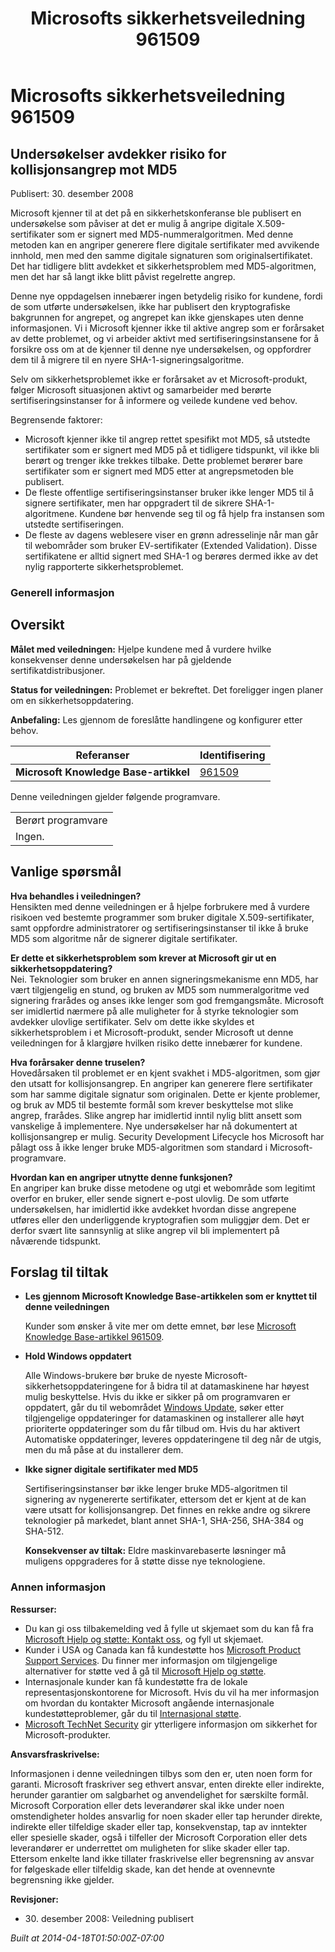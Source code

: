 ﻿---
title: Microsofts sikkerhetsveiledning 961509
TOCTitle: "961509"
ms:assetid: "961509"
ms:mtpsurl: https://technet.microsoft.com/nb-NO/library/961509(v=Security.10)
ms:contentKeyID: 61230850
ms.date: 04/18/2014
mtps_version: v=Security.10
ms.translationtype: HT
---

# Microsofts sikkerhetsveiledning 961509

## Undersøkelser avdekker risiko for kollisjonsangrep mot MD5

Publisert: 30. desember 2008

Microsoft kjenner til at det på en sikkerhetskonferanse ble publisert en undersøkelse som påviser at det er mulig å angripe digitale X.509-sertifikater som er signert med MD5-nummeralgoritmen. Med denne metoden kan en angriper generere flere digitale sertifikater med avvikende innhold, men med den samme digitale signaturen som originalsertifikatet. Det har tidligere blitt avdekket et sikkerhetsproblem med MD5-algoritmen, men det har så langt ikke blitt påvist regelrette angrep.

Denne nye oppdagelsen innebærer ingen betydelig risiko for kundene, fordi de som utførte undersøkelsen, ikke har publisert den kryptografiske bakgrunnen for angrepet, og angrepet kan ikke gjenskapes uten denne informasjonen. Vi i Microsoft kjenner ikke til aktive angrep som er forårsaket av dette problemet, og vi arbeider aktivt med sertifiseringsinstansene for å forsikre oss om at de kjenner til denne nye undersøkelsen, og oppfordrer dem til å migrere til en nyere SHA-1-signeringsalgoritme.

Selv om sikkerhetsproblemet ikke er forårsaket av et Microsoft-produkt, følger Microsoft situasjonen aktivt og samarbeider med berørte sertifiseringsinstanser for å informere og veilede kundene ved behov.

Begrensende faktorer:

  - Microsoft kjenner ikke til angrep rettet spesifikt mot MD5, så utstedte sertifikater som er signert med MD5 på et tidligere tidspunkt, vil ikke bli berørt og trenger ikke trekkes tilbake. Dette problemet berører bare sertifikater som er signert med MD5 etter at angrepsmetoden ble publisert.
  - De fleste offentlige sertifiseringsinstanser bruker ikke lenger MD5 til å signere sertifikater, men har oppgradert til de sikrere SHA-1-algoritmene. Kundene bør henvende seg til og få hjelp fra instansen som utstedte sertifiseringen.
  - De fleste av dagens weblesere viser en grønn adresselinje når man går til webområder som bruker EV-sertifikater (Extended Validation). Disse sertifikatene er alltid signert med SHA-1 og berøres dermed ikke av det nylig rapporterte sikkerhetsproblemet.

### Generell informasjon

## Oversikt

**Målet med veiledningen:** Hjelpe kundene med å vurdere hvilke konsekvenser denne undersøkelsen har på gjeldende sertifikatdistribusjoner.

**Status for veiledningen:** Problemet er bekreftet. Det foreligger ingen planer om en sikkerhetsoppdatering.

**Anbefaling:** Les gjennom de foreslåtte handlingene og konfigurer etter behov.

<table>
<thead>
<tr class="header">
<th>Referanser</th>
<th>Identifisering</th>
</tr>
</thead>
<tbody>
<tr class="odd">
<td><strong>Microsoft Knowledge Base-artikkel</strong></td>
<td><a href="http://support.microsoft.com/kb/961509">961509</a></td>
</tr>
</tbody>
</table>


Denne veiledningen gjelder følgende programvare.

<table>
<tbody>
<tr class="odd">
<td>Berørt programvare</td>
</tr>
<tr class="even">
<td>Ingen.</td>
</tr>
</tbody>
</table>


## Vanlige spørsmål

**Hva behandles i veiledningen?**  
Hensikten med denne veiledningen er å hjelpe forbrukere med å vurdere risikoen ved bestemte programmer som bruker digitale X.509-sertifikater, samt oppfordre administratorer og sertifiseringsinstanser til ikke å bruke MD5 som algoritme når de signerer digitale sertifikater.

**Er dette et sikkerhetsproblem som krever at Microsoft gir ut en sikkerhetsoppdatering?**  
Nei. Teknologier som bruker en annen signeringsmekanisme enn MD5, har vært tilgjengelig en stund, og bruken av MD5 som nummeralgoritme ved signering frarådes og anses ikke lenger som god fremgangsmåte. Microsoft ser imidlertid nærmere på alle muligheter for å styrke teknologier som avdekker ulovlige sertifikater. Selv om dette ikke skyldes et sikkerhetsproblem i et Microsoft-produkt, sender Microsoft ut denne veiledningen for å klargjøre hvilken risiko dette innebærer for kundene.

**Hva forårsaker denne truselen?**  
Hovedårsaken til problemet er en kjent svakhet i MD5-algoritmen, som gjør den utsatt for kollisjonsangrep. En angriper kan generere flere sertifikater som har samme digitale signatur som originalen. Dette er kjente problemer, og bruk av MD5 til bestemte formål som krever beskyttelse mot slike angrep, frarådes. Slike angrep har imidlertid inntil nylig blitt ansett som vanskelige å implementere. Nye undersøkelser har nå dokumentert at kollisjonsangrep er mulig. Security Development Lifecycle hos Microsoft har pålagt oss å ikke lenger bruke MD5-algoritmen som standard i Microsoft-programvare.

**Hvordan kan en angriper utnytte denne funksjonen?**  
En angriper kan bruke disse metodene og utgi et webområde som legitimt overfor en bruker, eller sende signert e-post ulovlig. De som utførte undersøkelsen, har imidlertid ikke avdekket hvordan disse angrepene utføres eller den underliggende kryptografien som muliggjør dem. Det er derfor svært lite sannsynlig at slike angrep vil bli implementert på nåværende tidspunkt.

## Forslag til tiltak

  - **Les gjennom Microsoft Knowledge Base-artikkelen som er knyttet til denne veiledningen**
    
    Kunder som ønsker å vite mer om dette emnet, bør lese [Microsoft Knowledge Base-artikkel 961509](http://support.microsoft.com/kb/961509).

  - **Hold Windows oppdatert**
    
    Alle Windows-brukere bør bruke de nyeste Microsoft-sikkerhetsoppdateringene for å bidra til at datamaskinene har høyest mulig beskyttelse. Hvis du ikke er sikker på om programvaren er oppdatert, går du til webområdet [Windows Update](http://windowsupdate.microsoft.com/), søker etter tilgjengelige oppdateringer for datamaskinen og installerer alle høyt prioriterte oppdateringer som du får tilbud om. Hvis du har aktivert Automatiske oppdateringer, leveres oppdateringene til deg når de utgis, men du må påse at du installerer dem.

  - **Ikke signer digitale sertifikater med MD5**
    
    Sertifiseringsinstanser bør ikke lenger bruke MD5-algoritmen til signering av nygenererte sertifikater, ettersom det er kjent at de kan være utsatt for kollisjonsangrep. Det finnes en rekke andre og sikrere teknologier på markedet, blant annet SHA-1, SHA-256, SHA-384 og SHA-512.
    
    **Konsekvenser av tiltak:** Eldre maskinvarebaserte løsninger må muligens oppgraderes for å støtte disse nye teknologiene.

### Annen informasjon

**Ressurser:**

  - Du kan gi oss tilbakemelding ved å fylle ut skjemaet som du kan få fra [Microsoft Hjelp og støtte: Kontakt oss](https://support.microsoft.com/common/survey.aspx?scid=sw;en;1257&amp;showpage=1&amp;ws=technet&amp;sd=tech), og fyll ut skjemaet.
  - Kunder i USA og Canada kan få kundestøtte hos [Microsoft Product Support Services](http://go.microsoft.com/fwlink/?linkid=21131). Du finner mer informasjon om tilgjengelige alternativer for støtte ved å gå til [Microsoft Hjelp og støtte](http://support.microsoft.com/).
  - Internasjonale kunder kan få kundestøtte fra de lokale representasjonskontorene for Microsoft. Hvis du vil ha mer informasjon om hvordan du kontakter Microsoft angående internasjonale kundestøtteproblemer, går du til [Internasjonal støtte](http://go.microsoft.com/fwlink/?linkid=21155).
  - [Microsoft TechNet Security](http://go.microsoft.com/fwlink/?linkid=21132) gir ytterligere informasjon om sikkerhet for Microsoft-produkter.

**Ansvarsfraskrivelse:**

Informasjonen i denne veiledningen tilbys som den er, uten noen form for garanti. Microsoft fraskriver seg ethvert ansvar, enten direkte eller indirekte, herunder garantier om salgbarhet og anvendelighet for særskilte formål. Microsoft Corporation eller dets leverandører skal ikke under noen omstendigheter holdes ansvarlig for noen skader eller tap herunder direkte, indirekte eller tilfeldige skader eller tap, konsekvenstap, tap av inntekter eller spesielle skader, også i tilfeller der Microsoft Corporation eller dets leverandører er underrettet om muligheten for slike skader eller tap. Ettersom enkelte land ikke tillater fraskrivelse eller begrensning av ansvar for følgeskade eller tilfeldig skade, kan det hende at ovennevnte begrensning ikke gjelder.

**Revisjoner:**

  - 30\. desember 2008: Veiledning publisert

*Built at 2014-04-18T01:50:00Z-07:00*

